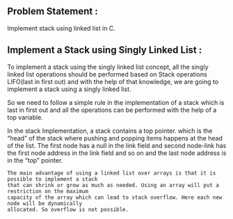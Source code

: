 ## Problem Statement :
Implement stack using linked list in C.

## Implement a Stack using Singly Linked List :
To implement a stack using the singly linked list concept, all the singly linked list operations should be performed based on Stack operations LIFO(last in first out) and with the help of that knowledge, we are going to implement a stack using a singly linked list. 

So we need to follow a simple rule in the implementation of a stack which is last in first out and all the operations can be performed with the help of a top variable.

In the stack Implementation, a stack contains a top pointer. which is the “head” of the stack where pushing and popping items happens at the head of the list. The first node has a null in the link field and second node-link has the first node address in the link field and so on and the last node address is in the “top” pointer.

    The main advantage of using a linked list over arrays is that it is possible to implement a stack 
    that can shrink or grow as much as needed. Using an array will put a restriction on the maximum 
    capacity of the array which can lead to stack overflow. Here each new node will be dynamically 
    allocated. So overflow is not possible.
